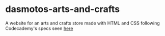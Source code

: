 # dasmotos-arts-and-crafts

A website for an arts and crafts store made with HTML and CSS following Codecademy's specs seen [here](https://content.codecademy.com/courses/freelance-1/unit-2/dasmotos-arts_redline.jpg?_gl=1*9rpar9*_ga*NjE4NjIyNzIwNi4xNjgzNjU3Mjc5*_ga_3LRZM6TM9L*MTY4NjU1ODY1OC4zNC4xLjE2ODY1NTg3MjQuNTkuMC4w)
